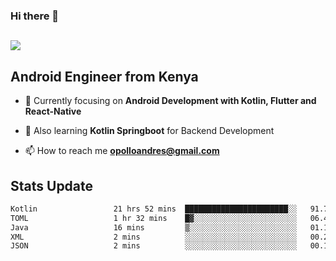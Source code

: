 ### Hi there 👋
<h2 align="left"><img src="https://readme-typing-svg.herokuapp.com?color='blue'&lines=I'm+Andrew+Opollo😊;Welcome+to+my+Github😜"> </h2>

## Android Engineer from Kenya


- 🌱 Currently focusing on **Android Development with Kotlin, Flutter and React-Native**

- 🔭 Also learning **Kotlin Springboot** for Backend Development

- 📫 How to reach me **opolloandres@gmail.com**


## Stats Update
<!--START_SECTION:waka-->

```txt
Kotlin                 21 hrs 52 mins  ███████████████████████░░   91.70 %
TOML                   1 hr 32 mins    █▓░░░░░░░░░░░░░░░░░░░░░░░   06.44 %
Java                   16 mins         ▒░░░░░░░░░░░░░░░░░░░░░░░░   01.16 %
XML                    2 mins          ░░░░░░░░░░░░░░░░░░░░░░░░░   00.20 %
JSON                   2 mins          ░░░░░░░░░░░░░░░░░░░░░░░░░   00.16 %
```

<!--END_SECTION:waka-->


